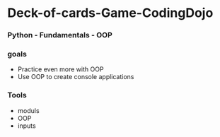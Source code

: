 # Deck-of-cards-Game-CodingDojo
### Python - Fundamentals - OOP
### goals
* Practice even more with OOP
* Use OOP to create console applications
### Tools
* moduls 
* OOP
* inputs
